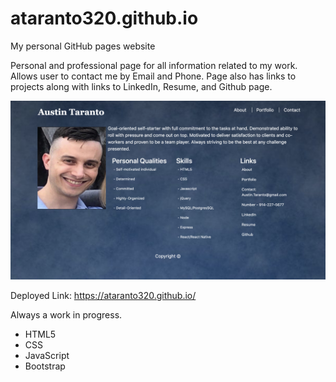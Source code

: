 # ataranto320.github.io
My personal GitHub pages website

Personal and professional page for all information related to my work. Allows user to contact me by Email and Phone. Page also has links to projects along with links to LinkedIn, Resume, and Github page. 

![](pics/portfolio.png)

Deployed Link: https://ataranto320.github.io/

Always a work in progress.

- HTML5
- CSS
- JavaScript
- Bootstrap